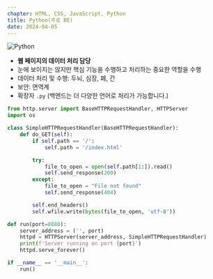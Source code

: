 ```yaml
---
chapter: HTML, CSS, JavaScript, Python
title: Python(주로 BE)
date: 2024-04-05
---
```


![Python](/images/basecamp-network/chapter03-1-2.webp)

- **웹 페이지의 데이터 처리 담당**
- 눈에 보이지는 않지만 핵심 기능을 수행하고 처리하는 중요한 역할을 수행
- 데이터 처리 및 수행: 두뇌, 심장, 폐, 간
- 보안: 면역계
- 확장자 `.py` (백엔드는 더 다양한 언어로 처리가 가능합니다.)

```python
from http.server import BaseHTTPRequestHandler, HTTPServer
import os

class SimpleHTTPRequestHandler(BaseHTTPRequestHandler):
    def do_GET(self):
        if self.path == '/':
            self.path = '/index.html'

        try:
            file_to_open = open(self.path[1:]).read()
            self.send_response(200)
        except:
            file_to_open = "File not found"
            self.send_response(404)

        self.end_headers()
        self.wfile.write(bytes(file_to_open, 'utf-8'))

def run(port=8080):
    server_address = ('', port)
    httpd = HTTPServer(server_address, SimpleHTTPRequestHandler)
    print(f'Server running on port {port}')
    httpd.serve_forever()

if __name__ == '__main__':
    run()
```
